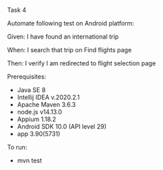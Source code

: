 Task 4 

Automate following test on Android platform:

Given: I have found an international trip

When: I search that trip on Find flights page

Then: I verify I am redirected to flight selection page


Prerequisites:
* Java SE 8
* Intellij IDEA v.2020.2.1
* Apache Maven 3.6.3
* node.js v14.13.0
* Appium 1.18.2
* Android SDK 10.0 (API level 29)
* app 3.90(5731)

To run:
* mvn test

